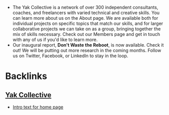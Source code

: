 - The Yak Collective is a network of over 300 independent consultants, coaches, and freelancers with varied technical and creative skills. You can learn more about us on the About page. We are available both for individual projects on specific topics that match our skills, and for larger collaborative projects we can take on as a group, bringing together the mix of skills necessary. Check out our Members page and get in touch with any of us if you'd like to learn more.
- Our inaugural report, __Don't Waste the Reboot__, is now available. Check it out! We will be putting out more research in the coming months. Follow us on Twitter, Facebook, or LinkedIn to stay in the loop.

# Backlinks
## [Yak Collective](<Yak Collective.md>)
- [Intro text for home page](<Intro text for home page.md>)

